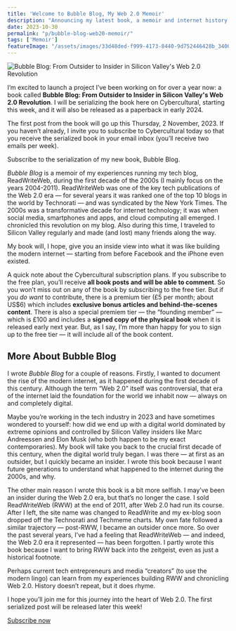 ```yaml
---
title: 'Welcome to Bubble Blog, My Web 2.0 Memoir'
description: "Announcing my latest book, a memoir and internet history to be serialized on Cybercultural."
date: 2023-10-30
permalink: "p/bubble-blog-web20-memoir/"
tags: ['Memoir']
featureImage: "/assets/images/33d48ded-f999-4173-8440-9d752446428b_3400x2134.jpg"
---
```

![Bubble Blog: From Outsider to Insider in Silicon Valley's Web 2.0 Revolution](/assets/images/33d48ded-f999-4173-8440-9d752446428b_3400x2134.jpg "Bubble Blog: From Outsider to Insider in Silicon Valley's Web 2.0 Revolution")

I’m excited to launch a project I’ve been working on for over a year now: a book called **Bubble Blog: From Outsider to Insider in Silicon Valley's Web 2.0 Revolution**. I will be serializing the book here on Cybercultural, starting this week, and it will also be released as a paperback in early 2024.

The first post from the book will go up this Thursday, 2 November, 2023. If you haven’t already, I invite you to subscribe to Cybercultural today so that you receive the serialized book in your email inbox (you’ll receive two emails per week).

Subscribe to the serialization of my new book, Bubble Blog.

_Bubble Blog_ is a memoir of my experiences running my tech blog, ReadWriteWeb, during the first decade of the 2000s (I mainly focus on the years 2004-2011). ReadWriteWeb was one of the key tech publications of the Web 2.0 era — for several years it was ranked one of the top 10 blogs in the world by Technorati — and was syndicated by the New York Times. The 2000s was a transformative decade for internet technology; it was when social media, smartphones and apps, and cloud computing all emerged. I chronicled this revolution on my blog. Also during this time, I traveled to Silicon Valley regularly and made (and lost) many friends along the way.

My book will, I hope, give you an inside view into what it was like building the modern internet — starting from before Facebook and the iPhone even existed.

A quick note about the Cybercultural subscription plans. If you subscribe to the free plan, you’ll receive **all book posts and will be able to comment**. So you won’t miss out on any of the book by subscribing to the free tier. But if you _do want_ to contribute, there is a premium tier (£5 per month; about US$6) which includes **exclusive bonus articles and behind-the-scenes content**. There is also a special premiem tier — the “founding member” — which is £100 and includes a **signed copy of the physical book** when it is released early next year. But, as I say, I’m more than happy for you to sign up to the free tier — it will include all of the book content.

More About Bubble Blog
----------------------

I wrote _Bubble Blog_ for a couple of reasons. Firstly, I wanted to document the rise of the modern internet, as it happened during the first decade of this century. Although the term “Web 2.0” itself was controversial, that era of the internet laid the foundation for the world we inhabit now — always on and completely digital.

Maybe you’re working in the tech industry in 2023 and have sometimes wondered to yourself: how did we end up with a digital world dominated by extreme opinions and controlled by Silicon Valley insiders like Marc Andreessen and Elon Musk (who both happen to be my exact contemporaries). My book will take you back to the crucial first decade of this century, when the digital world truly began. I was there — at first as an outsider, but I quickly became an insider. I wrote this book because I want future generations to understand what happened to the internet during the 2000s, and why.

The other main reason I wrote this book is a bit more selfish. I may’ve been an insider during the Web 2.0 era, but that’s no longer the case. I sold ReadWriteWeb (RWW) at the end of 2011, after Web 2.0 had run its course. After I left, the site name was changed to ReadWrite and my ex-blog soon dropped off the Technorati and Techmeme charts. My own fate followed a similar trajectory — post-RWW, I became an outsider once more. So over the past several years, I’ve had a feeling that ReadWriteWeb — and indeed, the Web 2.0 era it represented — has been forgotten. I partly wrote this book because I want to bring RWW back into the zeitgeist, even as just a historical footnote.

Perhaps current tech entrepreneurs and media “creators” (to use the modern lingo) can learn from my experiences building RWW and chronicling Web 2.0. History doesn’t repeat, but it does rhyme.

I hope you’ll join me for this journey into the heart of Web 2.0. The first serialized post will be released later this week!

[Subscribe now](https://www.cybercultural.com/subscribe?)